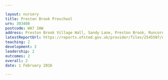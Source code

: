 ```yaml
---

layout: nursery
title: Preston Brook Preschool
urn: 303480
postcode: WA7 3AW
address: Preston Brook Village Hall, Sandy Lane, Preston Brook, Runcorn, Cheshire, WA7 3AW
latestReportUrl: https://reports.ofsted.gov.uk/provider/files/2545507/urn/303480.pdf
teaching: 2
development: 2
leadership: 2
outcomes: 2
overall: 2
date: 1 February 2016

---
```

